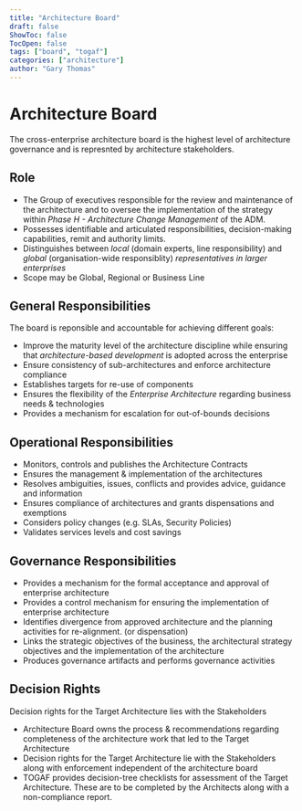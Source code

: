 ```yaml
---
title: "Architecture Board"
draft: false
ShowToc: false
TocOpen: false
tags: ["board", "togaf"]
categories: ["architecture"]
author: "Gary Thomas"
---
```


# Architecture Board

The cross-enterprise architecture board is the highest level of architecture governance and is represnted by architecture stakeholders.

## Role

- The Group of executives responsible for the review and maintenance of the architecture and to oversee the implementation of the strategy within *Phase H - Architecture Change Management* of the ADM.
- Possesses identifiable and articulated responsibilities, decision-making capabilities, remit and authority limits.
- Distinguishes between *local* (domain experts, line responsibility) and *global* (organisation-wide responsiblity) *representatives in larger enterprises*
- Scope may be Global, Regional or Business Line

## General Responsibilities

The board is reponsible and accountable for achieving different goals:
- Improve the maturity level of the architecture discipline while ensuring that *architecture-based development* is adopted across the enterprise
- Ensure consistency of sub-architectures and enforce architecture compliance
- Establishes targets for re-use of components
- Ensures the flexibility of the *Enterprise Architecture* regarding business needs & technologies
- Provides a mechanism for escalation for out-of-bounds decisions

## Operational Responsibilities
- Monitors, controls and publishes the Architecture Contracts
- Ensures the management & implementation of the architectures
- Resolves ambiguities, issues, conflicts and provides advice, guidance and information
- Ensures compliance of architectures and grants dispensations and exemptions
- Considers policy changes (e.g. SLAs, Security Policies)
- Validates services levels and cost savings

## Governance Responsibilities
- Provides a mechanism for the formal acceptance and approval of enterprise architecture
- Provides a control mechanism for ensuring the implementation of enterprise architecture
- Identifies divergence from approved architecture and the planning activities for re-alignment. (or dispensation)
- Links the strategic objectives of the business, the architectural strategy objectives and the implementation of the architecture
- Produces governance artifacts and performs governance activities

## Decision Rights
Decision rights for the Target Architecture lies with the Stakeholders
- Architecture Board owns the process & recommendations regarding completeness of the architecture work that led to the Target Architecture
- Decision rights for the Target Architecture lie with the Stakeholders along with enforcement independent of the architecture board
- TOGAF provides decision-tree checklists for assessment of the Target Architecture. These are to be completed by the Architects along with a non-compliance report.
